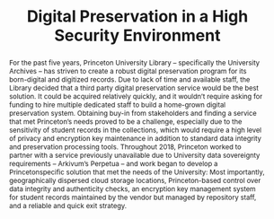 ---
abstract: 'For the past five years, Princeton University Library – specifically the
  University Archives – has striven to create a robust digital preservation program
  for its born-digital and digitized records. Due to lack of time and available staff,
  the Library decided that a third party digital preservation service would be the
  best solution. It could be acquired relatively quickly, and it wouldn’t require
  asking for funding to hire multiple dedicated staff to build a home-grown digital
  preservation system. Obtaining buy-in from stakeholders and finding a service that
  met Princeton’s needs proved to be a challenge, especially due to the sensitivity
  of student records in the collections, which would require a high level of privacy
  and encryption key maintenance in addition to standard data integrity and preservation
  processing tools. Throughout 2018, Princeton worked to partner with a service previously
  unavailable due to University data sovereignty requirements – Arkivum’s Perpetua
  – and work began to develop a Princetonspecific solution that met the needs of the
  University: Most importantly, geographically dispersed cloud storage locations,
  Princeton-based control over data integrity and authenticity checks, an encryption
  key management system for student records maintained by the vendor but managed by
  repository staff, and a reliable and quick exit strategy.'
creators:
- Annalise Berdini
date: null
document_url: https://services.phaidra.univie.ac.at/api/object/o:1079915/download
grand_parent: iPRES
institutions: []
keywords: []
landing_page_url: https://phaidra.univie.ac.at/o:1079915
language: eng
layout: publication
license: CC BY 4.0 International
notes_url: null
parent: iPRES 2019
publication_type: paper
size: 107416
slides_url: null
source_name: iPRES
stream_url: null
title: 'Digital Preservation in a High Security Environment '
year: 2019
---